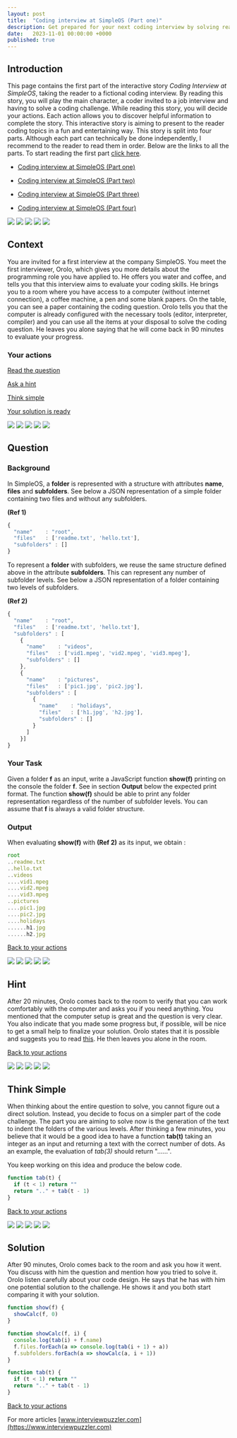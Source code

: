 ```yaml
---
layout: post
title:  "Coding interview at SimpleOS (Part one)"
description: Get prepared for your next coding interview by solving real programming challenges with this interactive story.
date:   2023-11-01 00:00:00 +0000
published: true
---
```


## Introduction

This page contains the first part of the interactive story *Coding Interview at SimpleOS*, taking the reader to a fictional coding interview. By reading this story, you will play the main character, a coder invited to a job interview and having to solve a coding challenge. While reading this story, you will decide your actions. Each action allows you to discover helpful information to complete the story. This interactive story is aiming to present to the reader coding topics in a fun and entertaining way. This story is split into four parts. Although each part can technically be done independently, I recommend to the reader to read them in order. Below are the links to all the parts. To start reading the first part [click here](#start).

- <a target="_blank" href="https://www.interviewpuzzler.com/2023/11/01/interview-preparation-simpleos-1.html">Coding interview at SimpleOS (Part one)</a>

- <a target="_blank" href="https://www.interviewpuzzler.com/2023/11/11/interview-preparation-simpleos-2.html">Coding interview at SimpleOS (Part two)</a>

- <a target="_blank" href="https://www.interviewpuzzler.com/2023/11/23/interview-preparation-simpleos-3.html">Coding interview at SimpleOS (Part three)</a>

- <a target="_blank" href="https://www.interviewpuzzler.com/2023/12/04/interview-preparation-simpleos-4.html">Coding interview at SimpleOS (Part four)</a>

<img src="https://www.interviewpuzzler.com/assets/sep_1.png"/>
<img src="https://www.interviewpuzzler.com/assets/sep_1.png"/>
<img src="https://www.interviewpuzzler.com/assets/sep_1.png"/>
<img src="https://www.interviewpuzzler.com/assets/sep_1.png"/>
<img src="https://www.interviewpuzzler.com/assets/sep_1.png"/>

<span id="start"></span>

## Context

You are invited for a first interview at the company SimpleOS. You meet the first interviewer, Orolo, which gives you more details about the programming role you have applied to. He offers you water and coffee, and tells you that this interview aims to evaluate your coding skills. He brings you to a room where you have access to a computer (without internet connection), a coffee machine, a pen and some blank papers. On the table, you can see a paper containing the coding question. Orolo tells you that the computer is already configured with the necessary tools (editor, interpreter, compiler) and you can use all the items at your disposal to solve the coding question. He leaves you alone saying that he will come back in 90 minutes to evaluate your progress.

<span id="menu"></span>

### Your actions

[Read the question](#question)

[Ask a hint](#hint)

[Think simple](#simple)

[Your solution is ready](#solution)

<img src="https://www.interviewpuzzler.com/assets/sep_1.png"/>
<img src="https://www.interviewpuzzler.com/assets/sep_1.png"/>
<img src="https://www.interviewpuzzler.com/assets/sep_1.png"/>
<img src="https://www.interviewpuzzler.com/assets/sep_1.png"/>
<img src="https://www.interviewpuzzler.com/assets/sep_1.png"/>

<a name="question"></a>

## Question 

<h3>Background</h3>

In SimpleOS, a <b>folder</b> is represented with a structure with attributes <b>name</b>, <b>files</b> and <b>subfolders</b>. See below a JSON representation of a simple folder containing two files and without any subfolders.

<b>(Ref 1)</b>

```js
{
  "name"    : "root",
  "files"   : ['readme.txt', 'hello.txt'],
  "subfolders" : []
}
```

To represent a <b>folder</b> with subfolders, we reuse the same structure defined above in the attribute <b>subfolders</b>. This can represent any number of subfolder levels. See below a JSON representation of a folder containing two levels of subfolders.

<b>(Ref 2)</b>

```js
{
  "name"    : "root",
  "files"   : ['readme.txt', 'hello.txt'],
  "subfolders" : [
    {
      "name"    : "videos",
      "files"   : ['vid1.mpeg', 'vid2.mpeg', 'vid3.mpeg'],
      "subfolders" : []
    }, 
    {
      "name"    : "pictures",
      "files"   : ['pic1.jpg', 'pic2.jpg'],
      "subfolders" : [
        {
          "name"    : "holidays",
          "files"   : ['h1.jpg', 'h2.jpg'],
          "subfolders" : []
        }        
      ]
    }] 
}
```

<h3>Your Task</h3>

Given a folder <b>f</b> as an input, write a JavaScript function <b>show(f)</b> printing on the console the folder <b>f</b>. See in section <b>Output</b> below the expected print format. The function <b>show(f)</b> should be able to print any folder representation regardless of the number of subfolder levels. You can assume that <b>f</b> is always a valid folder structure.

<h3>Output</h3>
When evaluating <b>show(f)</b> with <b>(Ref 2)</b> as its input, we obtain :

```js
root
..readme.txt
..hello.txt
..videos
....vid1.mpeg
....vid2.mpeg
....vid3.mpeg
..pictures
....pic1.jpg
....pic2.jpg
....holidays
......h1.jpg
......h2.jpg
```

[Back to your actions](#menu)

<img src="https://www.interviewpuzzler.com/assets/sep_2.png"/>
<img src="https://www.interviewpuzzler.com/assets/sep_2.png"/>
<img src="https://www.interviewpuzzler.com/assets/sep_2.png"/>
<img src="https://www.interviewpuzzler.com/assets/sep_2.png"/>
<img src="https://www.interviewpuzzler.com/assets/sep_2.png"/>

<a name="hint"></a>

## Hint

After 20 minutes, Orolo comes back to the room to verify that you can work comfortably with the computer and asks you if you need anything. You mentioned that the computer setup is great and the question is very clear. You also indicate that you made some progress but, if possible, will be nice to get a small help to finalize your solution. Orolo states that it is possible and suggests you to read <a href="https://en.wikipedia.org/wiki/Depth-first_search" target="_blank">this</a>. He then leaves you alone in the room.

[Back to your actions](#menu)

<img src="https://www.interviewpuzzler.com/assets/sep_3.png"/>
<img src="https://www.interviewpuzzler.com/assets/sep_3.png"/>
<img src="https://www.interviewpuzzler.com/assets/sep_3.png"/>
<img src="https://www.interviewpuzzler.com/assets/sep_3.png"/>
<img src="https://www.interviewpuzzler.com/assets/sep_3.png"/>

<a name="simple"></a>

## Think Simple

When thinking about the entire question to solve, you cannot figure out a direct solution. Instead, you decide to focus on a simpler part of the code challenge. The part you are aiming to solve now is the generation of the text to indent the folders of the various levels. After thinking a few minutes, you believe that it would be a good idea to have a function **tab(t)** taking an integer as an input and returning a text with the correct number of dots. As an example, the evaluation of *tab(3)* should return "......".

You keep working on this idea and produce the below code.

```js
function tab(t) {
  if (t < 1) return "" 
  return ".." + tab(t - 1)
}
```

[Back to your actions](#menu)

<img src="https://www.interviewpuzzler.com/assets/sep_4.png"/>
<img src="https://www.interviewpuzzler.com/assets/sep_4.png"/>
<img src="https://www.interviewpuzzler.com/assets/sep_4.png"/>
<img src="https://www.interviewpuzzler.com/assets/sep_4.png"/>
<img src="https://www.interviewpuzzler.com/assets/sep_4.png"/>

<a name="solution"></a>

## Solution

After 90 minutes, Orolo comes back to the room and ask you how it went. You discuss with him the question and mention how you tried to solve it. Orolo listen carefully about your code design. He says that he has with him one potential solution to the challenge. He shows it and you both start comparing it with your solution.

```js
function show(f) {
  showCalc(f, 0)
}

function showCalc(f, i) {
  console.log(tab(i) + f.name)
  f.files.forEach(a => console.log(tab(i + 1) + a))
  f.subfolders.forEach(a => showCalc(a, i + 1))
}

function tab(t) {
  if (t < 1) return "" 
  return ".." + tab(t - 1)
}
```

[Back to your actions](#menu)

For more articles [www.interviewpuzzler.com](https://www.interviewpuzzler.com)
